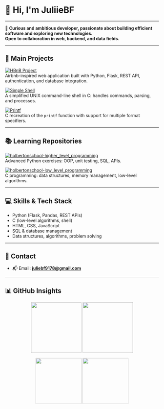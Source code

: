 # 👋 Hi, I'm JuliieBF

---

🎯 **Curious and ambitious developer, passionate about building efficient software and exploring new technologies.  
Open to collaboration in web, backend, and data fields.**

---

## 🚩 Main Projects

[![HBnB Project](https://img.shields.io/badge/HBnB%20Project-%F0%9F%8F%A1-orange?logo=python&logoColor=white&style=for-the-badge)](https://github.com/juliiebf/holbertonschool-hbnb)  
Airbnb-inspired web application built with Python, Flask, REST API, authentication, and database integration.

[![Simple Shell](https://img.shields.io/badge/Simple%20Shell-C-blue?logo=c&logoColor=white&style=for-the-badge)](https://github.com/juliiebf/holbertonschool-simple_shell)  
A simplified UNIX command-line shell in C: handles commands, parsing, and processes.

[![Printf](https://img.shields.io/badge/_printf-C-green?logo=c&logoColor=white&style=for-the-badge)](https://github.com/juliiebf/holbertonschool-printf)  
C recreation of the `printf` function with support for multiple format specifiers.

---

## 📚 Learning Repositories

[![holbertonschool-higher_level_programming](https://img.shields.io/badge/Higher%20Level%20Programming-Python-yellow?logo=python&logoColor=white&style=for-the-badge)](https://github.com/juliiebf/holbertonschool-higher_level_programming)  
Advanced Python exercises: OOP, unit testing, SQL, APIs.

[![holbertonschool-low_level_programming](https://img.shields.io/badge/Low%20Level%20Programming-C-blue?logo=c&logoColor=white&style=for-the-badge)](https://github.com/juliiebf/holbertonschool-low_level_programming)  
C programming: data structures, memory management, low-level algorithms.

---

## 💻 Skills & Tech Stack

- Python (Flask, Pandas, REST APIs)
- C (low-level algorithms, shell)
- HTML, CSS, JavaScript
- SQL & database management
- Data structures, algorithms, problem solving

---

## 🤝 Contact

- 📬 Email: **juliebf9178@gmail.com**

---

## 📊 GitHub Insights

<p align="center">
  <img src="https://github-readme-stats.vercel.app/api/top-langs/?username=juliiebf&layout=compact&theme=radical&langs_count=6&hide_border=false&border_radius=10" height="165">
  <img src="https://github-readme-streak-stats.herokuapp.com/?user=juliiebf&theme=radical&hide_border=false&border_radius=10" height="165">
</p>

<p align="center">
  <img src="https://github-profile-summary-cards.vercel.app/api/cards/repos-per-language?username=juliiebf&theme=radical" height="150">
  <img src="https://github-profile-summary-cards.vercel.app/api/cards/stats?username=juliiebf&theme=radical" height="150">
</p>

